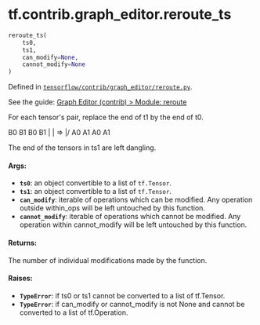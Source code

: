 <div itemscope itemtype="http://developers.google.com/ReferenceObject">
<meta itemprop="name" content="tf.contrib.graph_editor.reroute_ts" />
</div>

# tf.contrib.graph_editor.reroute_ts

``` python
reroute_ts(
    ts0,
    ts1,
    can_modify=None,
    cannot_modify=None
)
```



Defined in [`tensorflow/contrib/graph_editor/reroute.py`](https://www.tensorflow.org/code/tensorflow/contrib/graph_editor/reroute.py).

See the guide: [Graph Editor (contrib) > Module: reroute](../../../../../api_guides/python/contrib.graph_editor.md#Module_reroute)

For each tensor's pair, replace the end of t1 by the end of t0.

B0 B1     B0 B1
|  |    => |/
A0 A1     A0 A1

The end of the tensors in ts1 are left dangling.

#### Args:

* <b>`ts0`</b>: an object convertible to a list of `tf.Tensor`.
* <b>`ts1`</b>: an object convertible to a list of `tf.Tensor`.
* <b>`can_modify`</b>: iterable of operations which can be modified. Any operation
    outside within_ops will be left untouched by this function.
* <b>`cannot_modify`</b>: iterable of operations which cannot be modified. Any
    operation within cannot_modify will be left untouched by this function.

#### Returns:

  The number of individual modifications made by the function.

#### Raises:

* <b>`TypeError`</b>: if ts0 or ts1 cannot be converted to a list of tf.Tensor.
* <b>`TypeError`</b>: if can_modify or cannot_modify is not None and cannot be
    converted to a list of tf.Operation.